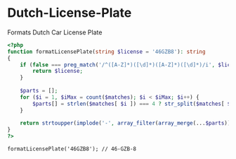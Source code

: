 # Dutch-License-Plate
Formats Dutch Car License Plate

```php
<?php
function formatLicensePlate(string $license = '46GZB8'): string
{
	if (false === preg_match('/^([A-Z]*)([\d]*)([A-Z]*)([\d]*)/i', $license, $matches)) {
		return $license;
	}
	
	$parts = [];
	for ($i = 1, $iMax = count($matches); $i < $iMax; $i++) {
		$parts[] = strlen($matches[ $i ]) === 4 ? str_split($matches[ $i ], 2) : [$matches[ $i ]];
	}
	
	return strtoupper(implode('-', array_filter(array_merge(...$parts))));
}
?>
```
``` formatLicensePlate('46GZB8'); // 46-GZB-8 ```
